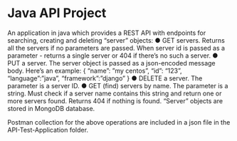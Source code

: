 # Java API Project

An application in java which provides a REST API with endpoints for searching, creating and deleting “server” objects:
	● GET servers. Returns all the servers if no parameters are passed. When server id is passed as a parameter - returns a single server or 404 if there’s no such a server.
	● PUT a server. The server object is passed as a json-encoded message body. Here’s an example:
	{
	“name”: ”my centos”, “id”: “123”, “language”:”java”, “framework”:”django”
	}
	● DELETE a server. The parameter is a server ID.
	● GET (find) servers by name. The parameter is a string. Must check if a server name contains this string and return one or more servers found. Returns 404 if nothing is found. “Server” objects are stored in MongoDB database.

Postman collection for the above operations are included in a json file in the API-Test-Application folder.
